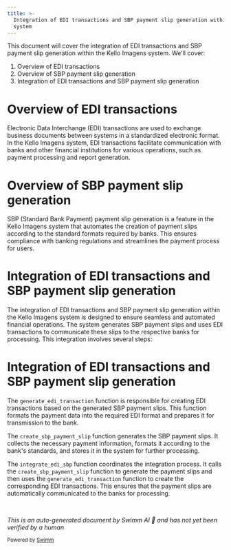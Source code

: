 ```yaml
---
title: >-
  Integration of EDI transactions and SBP payment slip generation within the
  system
---
```

This document will cover the integration of EDI transactions and SBP payment slip generation within the Kello Imagens system. We'll cover:

1. Overview of EDI transactions
2. Overview of SBP payment slip generation
3. Integration of EDI transactions and SBP payment slip generation

# Overview of EDI transactions

Electronic Data Interchange (EDI) transactions are used to exchange business documents between systems in a standardized electronic format. In the Kello Imagens system, EDI transactions facilitate communication with banks and other financial institutions for various operations, such as payment processing and report generation.

# Overview of SBP payment slip generation

SBP (Standard Bank Payment) payment slip generation is a feature in the Kello Imagens system that automates the creation of payment slips according to the standard formats required by banks. This ensures compliance with banking regulations and streamlines the payment process for users.

# Integration of EDI transactions and SBP payment slip generation

The integration of EDI transactions and SBP payment slip generation within the Kello Imagens system is designed to ensure seamless and automated financial operations. The system generates SBP payment slips and uses EDI transactions to communicate these slips to the respective banks for processing. This integration involves several steps:

# Integration of EDI transactions and SBP payment slip generation

The `generate_edi_transaction` function is responsible for creating EDI transactions based on the generated SBP payment slips. This function formats the payment data into the required EDI format and prepares it for transmission to the bank.

The `create_sbp_payment_slip` function generates the SBP payment slips. It collects the necessary payment information, formats it according to the bank's standards, and stores it in the system for further processing.

The `integrate_edi_sbp` function coordinates the integration process. It calls the `create_sbp_payment_slip` function to generate the payment slips and then uses the `generate_edi_transaction` function to create the corresponding EDI transactions. This ensures that the payment slips are automatically communicated to the banks for processing.

&nbsp;

*This is an auto-generated document by Swimm AI 🌊 and has not yet been verified by a human*

<SwmMeta version="3.0.0" repo-id="Z2l0aHViJTNBJTNBa2VsbG8lM0ElM0Fzd2ltbWlv" repo-name="kello"><sup>Powered by [Swimm](/)</sup></SwmMeta>
